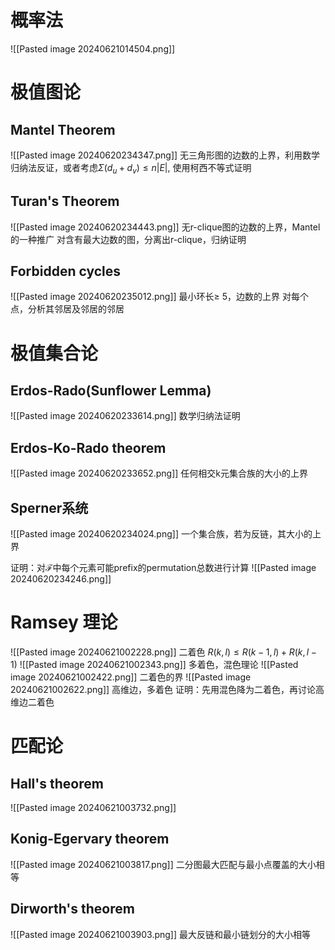 # 概率法
![[Pasted image 20240621014504.png]]
# 极值图论
## Mantel Theorem
![[Pasted image 20240620234347.png]]
无三角形图的边数的上界，利用数学归纳法反证，或者考虑$\Sigma(d_u + d_v)\leq n|E|$, 使用柯西不等式证明
## Turan's Theorem
![[Pasted image 20240620234443.png]]
无r-clique图的边数的上界，Mantel的一种推广
对含有最大边数的图，分离出r-clique，归纳证明
## Forbidden cycles
![[Pasted image 20240620235012.png]]
最小环长$\geq$ 5，边数的上界
对每个点，分析其邻居及邻居的邻居
## 

# 极值集合论

## Erdos-Rado(Sunflower Lemma)
![[Pasted image 20240620233614.png]]
数学归纳法证明
## Erdos-Ko-Rado theorem
![[Pasted image 20240620233652.png]]
任何相交k元集合族的大小的上界
## Sperner系统
![[Pasted image 20240620234024.png]]
一个集合族，若为反链，其大小的上界

证明：对$\mathcal{F}$中每个元素可能prefix的permutation总数进行计算
![[Pasted image 20240620234246.png]]
# Ramsey 理论
![[Pasted image 20240621002228.png]]
二着色
$R(k, l)\leq R(k-1, l) + R(k, l-1)$
![[Pasted image 20240621002343.png]]
多着色，混色理论
![[Pasted image 20240621002422.png]]
二着色的界
![[Pasted image 20240621002622.png]]
高维边，多着色
证明：先用混色降为二着色，再讨论高维边二着色
# 匹配论
## Hall's theorem
![[Pasted image 20240621003732.png]]
## Konig-Egervary theorem
![[Pasted image 20240621003817.png]]
二分图最大匹配与最小点覆盖的大小相等
## Dirworth's theorem
![[Pasted image 20240621003903.png]]
最大反链和最小链划分的大小相等
